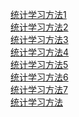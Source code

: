 [统计学习方法1](http://mp.weixin.qq.com/s/W_nkW3Ik4ua6HZ0wO0HL2g)<br>
[统计学习方法2](http://mp.weixin.qq.com/s/1W315Qrr3D997WUpGCCf2w)<br>
[统计学习方法3](http://mp.weixin.qq.com/s/5AN60lEOkJEFqb_5Cc8jhQ)<br>
[统计学习方法4](http://mp.weixin.qq.com/s/LFUBypXZHLfAsZI7sRvHcw)<br>
[统计学习方法5](http://mp.weixin.qq.com/s/0g-IH5rQohptNrG4ODpKSg)<br>
[统计学习方法6](http://mp.weixin.qq.com/s/yRGavszCluLWNAK0NJgusg)<br>
[统计学习方法7](http://mp.weixin.qq.com/s/vo468Me0aSw7KNihJe6m6w)<br>
[统计学习方法](http://mp.weixin.qq.com/s/rJ22GOREnNyejGzg7VUoYQ)<br>
